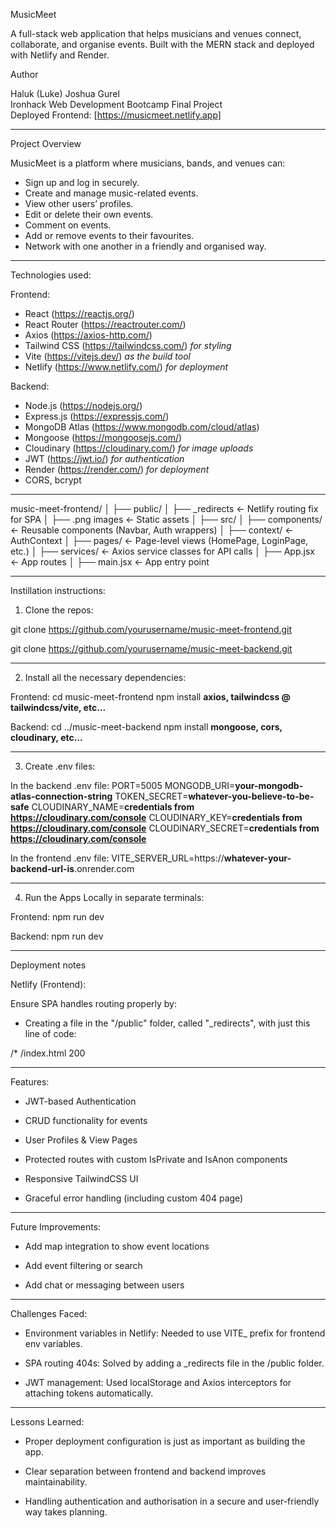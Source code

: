 MusicMeet

A full-stack web application that helps musicians and venues connect, collaborate, and organise events. Built with the MERN stack and deployed with Netlify and Render.

Author

Haluk (Luke) Joshua Gurel  
Ironhack Web Development Bootcamp Final Project  
Deployed Frontend: [https://musicmeet.netlify.app]

---

Project Overview

MusicMeet is a platform where musicians, bands, and venues can:
- Sign up and log in securely.
- Create and manage music-related events.
- View other users’ profiles.
- Edit or delete their own events.
- Comment on events.
- Add or remove events to their favourites.
- Network with one another in a friendly and organised way.

---

Technologies used:

Frontend:
- React (https://reactjs.org/)
- React Router (https://reactrouter.com/)
- Axios (https://axios-http.com/)
- Tailwind CSS (https://tailwindcss.com/) *for styling*
- Vite (https://vitejs.dev/) *as the build tool*
- Netlify (https://www.netlify.com/) *for deployment*

Backend:
- Node.js (https://nodejs.org/)
- Express.js (https://expressjs.com/)
- MongoDB Atlas (https://www.mongodb.com/cloud/atlas)
- Mongoose (https://mongoosejs.com/)
- Cloudinary (https://cloudinary.com/) *for image uploads*
- JWT (https://jwt.io/) *for authentication*
- Render (https://render.com/) *for deployment*
- CORS, bcrypt

---

music-meet-frontend/
│
├── public/
│   ├── _redirects         ← Netlify routing fix for SPA
│   ├── .png images        ← Static assets
│
├── src/
│   ├── components/        ← Reusable components (Navbar, Auth wrappers)
│   ├── context/           ← AuthContext
│   ├── pages/             ← Page-level views (HomePage, LoginPage, etc.)
│   ├── services/          ← Axios service classes for API calls
│   ├── App.jsx            ← App routes
│   ├── main.jsx           ← App entry point

---

Instillation instructions:

1. Clone the repos:

git clone https://github.com/yourusername/music-meet-frontend.git

git clone https://github.com/yourusername/music-meet-backend.git

---

2. Install all the necessary dependencies:

Frontend:
cd music-meet-frontend
npm install **axios, tailwindcss @ tailwindcss/vite, etc...**

Backend:
cd ../music-meet-backend
npm install **mongoose, cors, cloudinary, etc...**

---

3. Create .env files:

In the backend .env file:
PORT=5005
MONGODB_URI=**your-mongodb-atlas-connection-string**
TOKEN_SECRET=**whatever-you-believe-to-be-safe**
CLOUDINARY_NAME=**credentials from https://cloudinary.com/console**
CLOUDINARY_KEY=**credentials from https://cloudinary.com/console**
CLOUDINARY_SECRET=**credentials from https://cloudinary.com/console**


In the frontend .env file:
VITE_SERVER_URL=https://**whatever-your-backend-url-is**.onrender.com

---

4. Run the Apps Locally in separate terminals:

Frontend: 
npm run dev

Backend:
npm run dev

---

Deployment notes

Netlify (Frontend):

Ensure SPA handles routing properly by:

- Creating a file in the "/public" folder, called "_redirects", with just this line of code:

/*    /index.html   200

---

Features:

- JWT-based Authentication

- CRUD functionality for events

- User Profiles & View Pages

- Protected routes with custom IsPrivate and IsAnon components

- Responsive TailwindCSS UI

- Graceful error handling (including custom 404 page)

---

Future Improvements:

- Add map integration to show event locations

- Add event filtering or search

- Add chat or messaging between users

---

Challenges Faced:

- Environment variables in Netlify: Needed to use VITE_ prefix for frontend env variables.

- SPA routing 404s: Solved by adding a _redirects file in the /public folder.

- JWT management: Used localStorage and Axios interceptors for attaching tokens automatically.

---

Lessons Learned:

- Proper deployment configuration is just as important as building the app.

- Clear separation between frontend and backend improves maintainability.

- Handling authentication and authorisation in a secure and user-friendly way takes planning.
